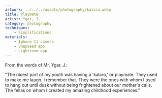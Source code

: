 ```yaml
---
artwork: ../../../assets/photography/kalaro.webp
title: Playmate
artist: Ygar, J.
category: photography
techniques:
    - Simplifications
materials:
    - Iphone 11 camera
    - Snapseed app
    - Lightroom app
---
```


From the words of Mr. Ygar, J.:

"The nicest part of my youth was having a 'kalaro,' or playmate. They used to make me laugh. I remember that. They were the ones with whom I used to hang out until dusk without being frightened about our mother's calls. The fellas on whom I created my amazing childhood experiences."
